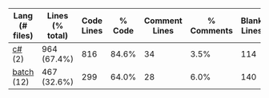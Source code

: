 |Lang (# files)|Lines (% total)|Code Lines|% Code|Comment Lines|% Comments|Blank Lines|% Blank|
| --- | --- | --- | --- | --- | --- | --- | --- |
|[c#](https://github.com/jojo2357/Music-Discord-Rich-Presence/tree/development/Statistics/c%23/LinesDescending.md) (2)|964 (67.4%)|816|84.6%|34|3.5%|114|11.8%|
|[batch](https://github.com/jojo2357/Music-Discord-Rich-Presence/tree/development/Statistics/batch/LinesDescending.md) (12)|467 (32.6%)|299|64.0%|28|6.0%|140|30.0%|